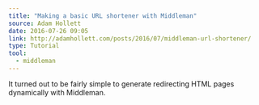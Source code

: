 ```yaml
---
title: "Making a basic URL shortener with Middleman"
source: Adam Hollett
date: 2016-07-26 09:05
link: http://adamhollett.com/posts/2016/07/middleman-url-shortener/
type: Tutorial
tool:
  - middleman
---
```

It turned out to be fairly simple to generate redirecting HTML pages dynamically with Middleman. 





